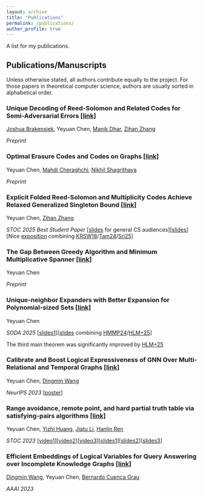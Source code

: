 ```yaml
---
layout: archive
title: "Publications"
permalink: /publications/
author_profile: true
---
```


A list for my publications.


## Publications/Manuscripts

Unless otherwise stated, all authors contribute equally to the project. For those papers in theoretical computer
science, authors are usually sorted in alphabetical order.

### Unique Decoding of Reed-Solomon and Related Codes for Semi-Adversarial Errors [[link](https://arxiv.org/abs/2504.10399)]

[Joshua Brakensiek](https://jbrakensiek.github.io/), Yeyuan Chen, [Manik Dhar](https://dharmanik.github.io/), [Zihan Zhang](https://zihanzhang.owlstown.net/)

*Preprint*


### Optimal Erasure Codes and Codes on Graphs [[link](https://arxiv.org/abs/2504.03090)]

Yeyuan Chen, [Mahdi Cheraghchi](https://mahdi.ch/), [Nikhil Shagrithaya](https://nikhilshagri.github.io/)

*Preprint*

### Explicit Folded Reed-Solomon and Multiplicity Codes Achieve Relaxed Generalized Singleton Bound [[link](https://arxiv.org/abs/2408.15925)]

Yeyuan Chen, [Zihan Zhang](https://zihanzhang.owlstown.net/)

*STOC 2025 Best Student Paper*   [[slides](https://yeyuanch.github.io/files/FRS_presentation.pptx) for general CS audiences][[slides](https://yeyuanch.github.io/files/pku.pdf)][Nice [exposition](https://eccc.weizmann.ac.il/report/2025/015/) combining [KRSW18](https://arxiv.org/abs/1805.01498)/[Tam24](https://arxiv.org/abs/2312.17097)/[Sri25](https://arxiv.org/abs/2410.09031)]


### The Gap Between Greedy Algorithm and Minimum Multiplicative Spanner [[link]](https://arxiv.org/abs/2411.01486)

Yeyuan Chen

*Preprint*


### Unique-neighbor Expanders with Better Expansion for Polynomial-sized Sets [[link]](https://arxiv.org/abs/2410.07061)

Yeyuan Chen

*SODA 2025*  [[slides1](https://yeyuanch.github.io/files/soda_pre.pptx)][[slides](https://yeyuanch.github.io/files/pre.pptx) combining [HMMP24](https://arxiv.org/abs/2302.01212)/[HLM+25](https://arxiv.org/abs/2411.11627)]


The third main theorem was significantly improved by [HLM+25](https://arxiv.org/abs/2411.11627)

### Calibrate and Boost Logical Expressiveness of GNN Over Multi-Relational and Temporal Graphs [[link]](https://arxiv.org/abs/2311.01647)

Yeyuan Chen, [Dingmin Wang](https://www.dingmin.wang)

*NeurIPS 2023*  [[poster](https://yeyuanch.github.io/files/poster.png)]


### Range avoidance, remote point, and hard partial truth table via satisfying-pairs algorithms [[link]](https://eccc.weizmann.ac.il/report/2023/072/)

Yeyuan Chen, [Yizhi Huang](https://about.yizhihuang.org/), [Jiatu Li](https://ljt12138.github.io/), [Hanlin Ren](https://hanlin-ren.github.io/)

*STOC 2023*  [[video1](https://www.youtube.com/watch?v=pd45Av1iTlw)][[video2](https://www.youtube.com/watch?v=YqMPLX6wro4)][[video3](https://vimeo.com/user39621409/review/772183410/1201f3a1d4)][[slides1](https://yeyuanch.github.io/files/slides_meta-complexity_avoidance.pptx)][[slides2](https://yeyuanch.github.io/files/slides_yaoclass_avoidance.pptx)][[slides3](https://yeyuanch.github.io/files/slides_meta-complexity_avoidance.pptx)]


### Efficient Embeddings of Logical Variables for Query Answering over Incomplete Knowledge Graphs [[link]](https://ojs.aaai.org/index.php/AAAI/article/view/25588/25360)

[Dingmin Wang](https://www.dingmin.wang/), Yeyuan Chen, [Bernardo Cuenca Grau](https://www.cs.ox.ac.uk/people/bernardo.cuencagrau/)

*AAAI 2023*

